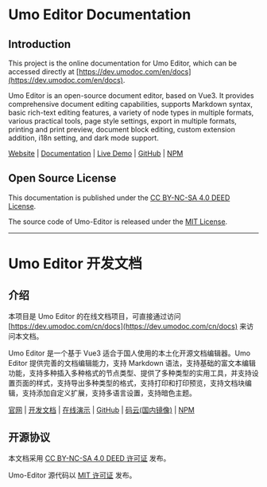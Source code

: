 # Umo Editor Documentation

## Introduction

This project is the online documentation for Umo Editor, which can be accessed directly at [https://dev.umodoc.com/en/docs](https://dev.umodoc.com/en/docs).

Umo Editor is an open-source document editor, based on Vue3. It provides comprehensive document editing capabilities, supports Markdown syntax, basic rich-text editing features, a variety of node types in multiple formats, various practical tools, page style settings, export in multiple formats, printing and print preview, document block editing, custom extension addition, i18n setting, and dark mode support.

[Website](https://www.umodoc.com/en) | [Documentation](https://dev.umodoc.com/en/docs/editor) | [Live Demo](https://www.umodoc.com/en/demo) | [GitHub](https://github.com/umodoc/editor) | [NPM](https://www.npmjs.com/package/@umodoc/editor)

## Open Source License

This documentation is published under the [CC BY-NC-SA 4.0 DEED License](https://creativecommons.org/licenses/by-nc-sa/4.0).

The source code of Umo-Editor is released under the [MIT License](https://opensource.org/licenses/MIT).

---

# Umo Editor 开发文档

## 介绍

本项目是 Umo Editor 的在线文档项目，可直接通过访问 [https://dev.umodoc.com/cn/docs](https://dev.umodoc.com/cn/docs) 来访问本文档。

Umo Editor 是一个基于 Vue3 适合于国人使用的本土化开源文档编辑器。Umo Editor 提供完善的文档编辑能力，支持 Markdown 语法，支持基础的富文本编辑功能，支持多种插入多种格式的节点类型、提供了多种类型的实用工具，并支持设置页面的样式，支持导出多种类型的格式，支持打印和打印预览，支持文档块编辑，支持添加自定义扩展，支持多语言设置，支持暗色主题。

[官网](https://www.umodoc.com) | [开发文档](https://dev.umodoc.com/cn/docs/editor) | [在线演示](https://www.umodoc.com/demo) | [GitHub](https://github.com/umodoc/editor) | [码云(国内镜像)](https://gitee.com/umodoc/editor) | [NPM](https://www.npmjs.com/package/@umodoc/editor)

## 开源协议

本文档采用 [CC BY-NC-SA 4.0 DEED 许可证](https://creativecommons.org/licenses/by-nc-sa/4.0/deed.zh-hans) 发布。

Umo-Editor 源代码以 [MIT 许可证](https://opensource.org/licenses/MIT) 发布。
